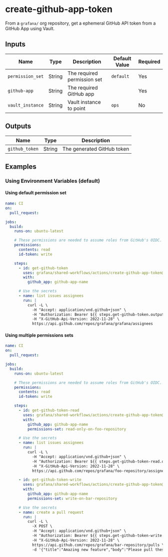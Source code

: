 # create-github-app-token

From a `grafana/` org repository, get a ephemeral GitHub API token from a GitHub App using Vault.

## Inputs

| Name             | Type   | Description                 | Default Value | Required |
| ---------------- | ------ | --------------------------- | ------------- | -------- |
| `permission_set` | String | The required permission set | `default`     | Yes      |
| `github-app`     | String | The required GitHub app     |               | Yes      |
| `vault_instance` | String | Vault instance to point     | `ops`         | No       |

## Outputs

| Name           | Type   | Description                |
| -------------- | ------ | -------------------------- |
| `github_token` | String | The generated GitHub token |

## Examples

### Using Environment Variables (default)

<!-- x-release-please-start-version -->

#### Using default permission set

```yaml
name: CI
on:
  pull_request:

jobs:
  build:
    runs-on: ubuntu-latest

    # These permissions are needed to assume roles from GitHub's OIDC.
    permissions:
      contents: read
      id-token: write

    steps:
      - id: get-github-token
        uses: grafana/shared-workflows/actions/create-github-app-token@create-github-app-token/v0.2.0
        with:
          github_app: github-app-name

      # Use the secrets
      - name: list issues assignees
        run: |
          curl -L \
            -H "Accept: application/vnd.github+json" \
            -H "Authorization: Bearer ${{ steps.get-github-token.outputs.github_token }}" \
            -H "X-GitHub-Api-Version: 2022-11-28" \
            https://api.github.com/repos/grafana/grafana/assignees
```

#### Using multiple permissions sets

```yaml
name: CI
on:
  pull_request:

jobs:
  build:
    runs-on: ubuntu-latest

    # These permissions are needed to assume roles from GitHub's OIDC.
    permissions:
      contents: read
      id-token: write

    steps:
      - id: get-github-token-read
        uses: grafana/shared-workflows/actions/create-github-app-token@create-github-app-token/v0.2.0
        with:
          github_app: github-app-name
          permissions-set: read-only-on-foo-repository

      # Use the secrets
      - name: list issues assignees
        run: |
          curl -L \
            -H "Accept: application/vnd.github+json" \
            -H "Authorization: Bearer ${{ steps.get-github-token-read.outputs.github_token }}" \
            -H "X-GitHub-Api-Version: 2022-11-28" \
            https://api.github.com/repos/grafana/foo-repository/assignees

      - id: get-github-token-write
        uses: grafana/shared-workflows/actions/create-github-app-token@create-github-app-token/v0.2.0
        with:
          github_app: github-app-name
          permissions-set: write-on-bar-repository

      # Use the secrets
      - name: create a pull request
        run: |
          curl -L \
            -X POST \
            -H "Accept: application/vnd.github+json" \
            -H "Authorization: Bearer ${{ steps.get-github-token-write.outputs.github_token }}" \
            -H "X-GitHub-Api-Version: 2022-11-28" \
            https://api.github.com/repos/grafana/bar-repository/pulls \
            -d '{"title":"Amazing new feature","body":"Please pull these awesome changes in!","head":"octocat:new-feature","base":"master"}'
```

<!-- x-release-please-end-version -->
